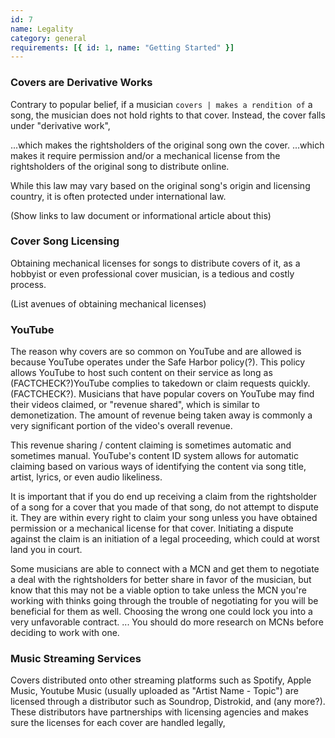 ```yaml
---
id: 7
name: Legality
category: general
requirements: [{ id: 1, name: "Getting Started" }]
---
```


### Covers are Derivative Works

Contrary to popular belief, if a musician `covers | makes a rendition of` a song, the musician does not hold rights to that cover. Instead, the cover falls under "derivative work",

...which makes the rightsholders of the original song own the cover.
...which makes it require permission and/or a mechanical license from the rightsholders of the original song to distribute online.

While this law may vary based on the original song's origin and licensing country, it is often protected under international law.

(Show links to law document or informational article about this)

### Cover Song Licensing

Obtaining mechanical licenses for songs to distribute covers of it, as a hobbyist or even professional cover musician, is a tedious and costly process.

(List avenues of obtaining mechanical licenses)

### YouTube

The reason why covers are so common on YouTube and are allowed is because YouTube operates under the Safe Harbor policy(?). This policy allows YouTube to host such content on their service as long as (FACTCHECK?)YouTube complies to takedown or claim requests quickly.(FACTCHECK?). Musicians that have popular covers on YouTube may find their videos claimed, or "revenue shared", which is similar to demonetization. The amount of revenue being taken away is commonly a very significant portion of the video's overall revenue.

This revenue sharing / content claiming is sometimes automatic and sometimes manual. YouTube's content ID system allows for automatic claiming based on various ways of identifying the content via song title, artist, lyrics, or even audio likeliness.

It is important that if you do end up receiving a claim from the rightsholder of a song for a cover that you made of that song, do not attempt to dispute it. They are within every right to claim your song unless you have obtained permission or a mechanical license for that cover. Initiating a dispute against the claim is an initiation of a legal proceeding, which could at worst land you in court.

Some musicians are able to connect with a MCN and get them to negotiate a deal with the rightsholders for better share in favor of the musician, but know that this may not be a viable option to take unless the MCN you're working with thinks going through the trouble of negotiating for you will be beneficial for them as well. Choosing the wrong one could lock you into a very unfavorable contract. ... You should do more research on MCNs before deciding to work with one.

### Music Streaming Services

Covers distributed onto other streaming platforms such as Spotify, Apple Music, Youtube Music (usually uploaded as "Artist Name - Topic") are licensed through a distributor such as Soundrop, Distrokid, and (any more?). These distributors have partnerships with licensing agencies and makes sure the licenses for each cover are handled legally,
